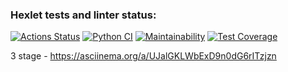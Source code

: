 ### Hexlet tests and linter status:
[![Actions Status](https://github.com/RCFixer/python-project-50/actions/workflows/hexlet-check.yml/badge.svg)](https://github.com/RCFixer/python-project-50/actions)
[![Python CI](https://github.com/RCFixer/python-project-50/actions/workflows/pyci.yml/badge.svg)](https://github.com/RCFixer/python-project-50/actions/workflows/pyci.yml)
[![Maintainability](https://api.codeclimate.com/v1/badges/0c258f8ff07cda04d254/maintainability)](https://codeclimate.com/github/RCFixer/python-project-50/maintainability)
[![Test Coverage](https://api.codeclimate.com/v1/badges/0c258f8ff07cda04d254/test_coverage)](https://codeclimate.com/github/RCFixer/python-project-50/test_coverage)

3 stage - https://asciinema.org/a/UJalGKLWbExD9n0dG6rITzjzn